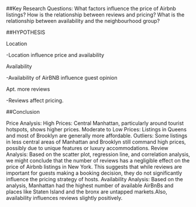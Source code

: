 ##Key Research Questions:
What factors influence the price of Airbnb listings?
How is the relationship between reviews and pricing?
What is the relationship between availability and the neighbourhood group?


##HYPOTHESIS

Location

-Location influence price and availability

Availability

-Availability of AirBNB influence guest opinion

Apt. more reviews

-Reviews affect pricing.



##Conclusion

Price Analysis: High Prices: Central Manhattan, particularly around tourist hotspots, shows higher prices. Moderate to Low Prices: Listings in Queens and most of Brooklyn are generally more affordable. Outliers: Some listings in less central areas of Manhattan and Brooklyn still command high prices, possibly due to unique features or luxury accommodations. 
Review Analysis: Based on the scatter plot, regression line, and correlation analysis, we might conclude that the number of reviews has a negligible effect on the price of Airbnb listings in New York. This suggests that while reviews are important for guests making a booking decision, they do not significantly influence the pricing strategy of hosts.
Availability Analysis: Based on the analysis, Manhattan had the highest number of available AirBnBs and places like Staten Island and the bronx are untapped markets.Also, availability influences reviews slightly positively.
